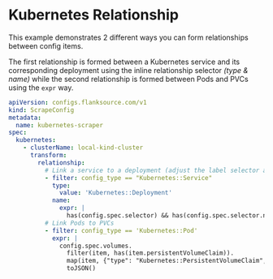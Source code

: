 # Kubernetes Relationship

This example demonstrates 2 different ways you can form relationships between config items.

The first relationship is formed between a Kubernetes service and its corresponding deployment using the inline relationship selector _(type & name)_ while the second relationship is formed between Pods and PVCs using the `expr` way.

```yaml title="kubernetes-scraper.yaml"
apiVersion: configs.flanksource.com/v1
kind: ScrapeConfig
metadata:
  name: kubernetes-scraper
spec:
  kubernetes:
    - clusterName: local-kind-cluster
      transform:
        relationship:
          # Link a service to a deployment (adjust the label selector accordingly)
          - filter: config_type == "Kubernetes::Service"
            type:
              value: 'Kubernetes::Deployment'
            name:
              expr: |
                has(config.spec.selector) && has(config.spec.selector.name) ? config.spec.selector.name : ''
          # Link Pods to PVCs
          - filter: config_type == 'Kubernetes::Pod'
            expr: |
              config.spec.volumes.
                filter(item, has(item.persistentVolumeClaim)).
                map(item, {"type": "Kubernetes::PersistentVolumeClaim", "name": item.persistentVolumeClaim.claimName}).
                toJSON()
```
